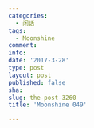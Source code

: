 ```yaml
---
categories:
  - 闲话
tags:
  - Moonshine
comment: 
info: 
date: '2017-3-28'
type: post
layout: post
published: false
sha: 
slug: the-post-3260
title: 'Moonshine 049'

---
```

